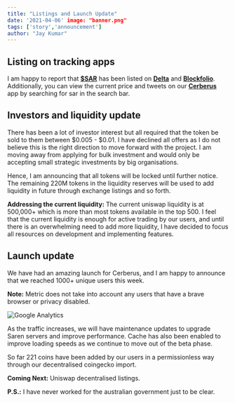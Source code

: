 ```yaml
---
title: "Listings and Launch Update"
date: '2021-04-06' image: "banner.png"
tags: ['story','announcement']
author: "Jay Kumar"
---
```


Listing on tracking apps
-----------

I am happy to report that **[$SAR](https://cerberus.saren.io/coins/0xbd4a858139b155219e2c8d10135003fdef720b6b)** has
been listed on **[Delta](https://delta.app/en)** and  **[Blockfolio](https://blockfolio.com/)**. Additionally, you can
view the current price and tweets on our **[Cerberus](https://cerberus.saren.io/)** app by searching for sar in the
search bar.

Investors and liquidity update
--------------
There has been a lot of investor interest but all required that the token be sold to them between $0.005 - $0.01. I have
declined all offers as I do not believe this is the right direction to move forward with the project. I am moving away
from applying for bulk investment and would only be accepting small strategic investments by big organisations.

Hence, I am announcing that all tokens will be locked until further notice. The remaining 220M tokens in the liquidity
reserves will be used to add liquidity in future through exchange listings and so forth.

**Addressing the current liquidity:** The current uniswap liquidity is at 500,000+ which is more than most tokens
available in the top 500. I feel that the current liquidity is enough for active trading by our users, and until there
is an overwhelming need to add more liquidity, I have decided to focus all resources on development and implementing
features.

Launch update
--------------
We have had an amazing launch for Cerberus, and I am happy to announce that we reached 1000+ unique users this week.

**Note:** Metric does not take into account any users that have a brave browser or privacy disabled.

<img src="https://blog.saren.io/assets/listings-and-launch-update/analytics.svg" alt="Google Analytics"/>

As the traffic increases, we will have maintenance updates to upgrade Saren servers and improve performance. Cache has
also been enabled to improve loading speeds as we continue to move out of the beta phase.

So far 221 coins have been added by our users in a permissionless way through our decentralised coingecko import.

**Coming Next:** Uniswap decentralised listings.

**P.S.:** I have never worked for the australian government just to be clear.